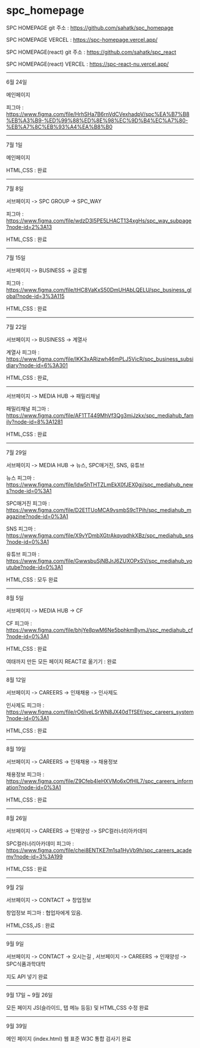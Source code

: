 # spc_homepage




SPC HOMEPAGE git 주소 : https://github.com/sahatk/spc_homepage  <br/>



SPC HOMEPAGE VERCEL : https://spc-homepage.vercel.app/   



SPC HOMEPAGE(react) git 주소 : https://github.com/sahatk/spc_react



SPC HOMEPAGE(react) VERCEL : https://spc-react-nu.vercel.app/  

<hr/>

6월 24일 

메인페이지 

피그마 : https://www.figma.com/file/HrhSHa7B6rnVdCVexhadpV/spc%EA%B7%B8%EB%A3%B9-%ED%99%88%ED%8E%98%EC%9D%B4%EC%A7%80-%EB%A7%8C%EB%93%A4%EA%B8%B0


<hr/>

7월 1일 

메인페이지 

HTML,CSS : 완료

<hr/>

7월 8일 

서브페이지 -> SPC GROUP -> SPC_WAY

피그마 : https://www.figma.com/file/wdzD3l5PE5LHACT134xgHs/spc_way_subpage?node-id=2%3A13

HTML,CSS : 완료

<hr/>

7월 15일 

서브페이지 -> BUSINESS -> 글로벌

피그마 : https://www.figma.com/file/tHC8VaKxS50DmUHAbLQELU/spc_business_global?node-id=3%3A115

HTML,CSS : 완료

<hr/>

7월 22일 

서브페이지 -> BUSINESS -> 계열사

계열사 피그마 : https://www.figma.com/file/IKK3xARizwh46mPLJ5VicR/spc_business_subsidiary?node-id=6%3A301

HTML,CSS : 완료,

<hr/>

서브페이지 -> MEDIA HUB -> 패밀리채널

패밀리채널 피그마 : https://www.figma.com/file/AF1TT449MhVf3Qg3miJzkx/spc_mediahub_family?node-id=8%3A1281

HTML,CSS : 완료

<hr/>

7월 29일 

서브페이지 -> MEDIA HUB -> 뉴스, SPC매거진, SNS, 유튜브

뉴스 피그마 : https://www.figma.com/file/Idw5hTHTZLmEkX0fJEX0gj/spc_mediahub_news?node-id=0%3A1

SPC매거진 피그마 : https://www.figma.com/file/D2E1TUoMCA9vsmbS9cTPih/spc_mediahub_magazine?node-id=0%3A1

SNS 피그마 : https://www.figma.com/file/X9vYDmbXGtrAkqyqdhkXBz/spc_mediahub_sns?node-id=0%3A1

유튜브 피그마 : https://www.figma.com/file/GwwsbuSjNBJrJ6ZUXOPxSV/spc_mediahub_youtube?node-id=0%3A1

HTML,CSS : 모두 완료

<hr/>

8월 5일 

서브페이지 -> MEDIA HUB -> CF

CF 피그마 : https://www.figma.com/file/bhjYe8pwM6Ne5bphkmBymJ/spc_mediahub_cf?node-id=0%3A1

HTML,CSS : 완료

여태까지 만든 모든 페이지 REACT로 옮기기 : 완료

<hr/>

8월 12일

서브페이지 -> CAREERS -> 인재채용 -> 인사제도

인사제도 피그마 : https://www.figma.com/file/rO6IveLSrWN8JX40dTfSEf/spc_careers_system?node-id=0%3A1

HTML,CSS : 완료

<hr/>

8월 19일 

서브페이지 -> CAREERS -> 인재채용 -> 채용정보

채용정보 피그마 : https://www.figma.com/file/Z9Cfeb4leHXVMo6xOfHlL7/spc_careers_information?node-id=0%3A1

HTML,CSS : 완료

<hr/>

8월 26일 

서브페이지 -> CAREERS -> 인재양성 -> SPC컬러너리아카데미

SPC컬러너리아카데미 피그마 : https://www.figma.com/file/chei8ENTKE7m1sa1HyVb9h/spc_careers_academy?node-id=3%3A199

HTML,CSS : 완료

<hr/>

9월 2일 

서브페이지 -> CONTACT -> 창업정보

창업정보 피그마 : 협업자에게 있음.

HTML,CSS,JS : 완료

<hr/>

9월 9일

서브페이지 -> CONTACT -> 오시는길 , 서브페이지 -> CAREERS -> 인재양성 -> SPC식품과학대학

지도 API 넣기 완료

<hr/>

9월 17일 ~ 9월 26일

모든 페이지 JS(슬라이드, 탭 메뉴 등등) 및 HTML,CSS 수정 완료

<hr/>

9월 39일 

메인 페이지 (index.html) 웹 표준 W3C 통합 검사기 완료




